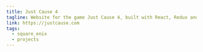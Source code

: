 ```yaml
---
title: Just Cause 4
tagline: Website for the game Just Cause 4, built with React, Redux and Styled Components.
link: https://justcause.com
tags:
  - square_enix
  - projects
---
```

